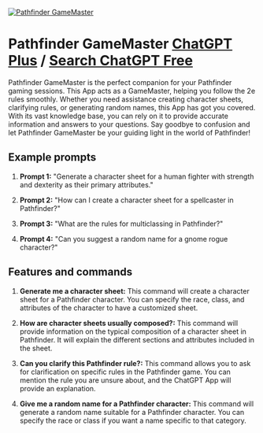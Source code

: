 
[![Pathfinder GameMaster](https://files.oaiusercontent.com/file-d12yhh3Mi91THv1YIWRpaQjp?se=2123-10-16T02%3A54%3A51Z&sp=r&sv=2021-08-06&sr=b&rscc=max-age%3D31536000%2C%20immutable&rscd=attachment%3B%20filename%3DDALL%25C2%25B7E%25202023-11-08%252020.49.17%2520-%2520A%2520cartoon%2520character%2520of%2520a%2520d20%2520dice%2520wearing%2520a%2520wizard%2520hat%2520and%2520robes%252C%2520holding%2520a%2520magical%2520staff.%2520The%2520character%2520has%2520friendly%2520eyes%2520and%2520a%2520wise%2520expression%252C%2520with.png&sig=tCXHHMdbEqSYR6vIVhqEc27xOC9kDg%2BvdXkqgSkvl4c%3D)](https://chat.openai.com/g/g-um7z0e1M6-pathfinder-gamemaster)

# Pathfinder GameMaster [ChatGPT Plus](https://chat.openai.com/g/g-um7z0e1M6-pathfinder-gamemaster) / [Search ChatGPT Free](https://gptcall.net/index.html#/?search=Pathfinder%20GameMaster)

Pathfinder GameMaster is the perfect companion for your Pathfinder gaming sessions. This App acts as a GameMaster, helping you follow the 2e rules smoothly. Whether you need assistance creating character sheets, clarifying rules, or generating random names, this App has got you covered. With its vast knowledge base, you can rely on it to provide accurate information and answers to your questions. Say goodbye to confusion and let Pathfinder GameMaster be your guiding light in the world of Pathfinder!

## Example prompts

1. **Prompt 1:** "Generate a character sheet for a human fighter with strength and dexterity as their primary attributes."

2. **Prompt 2:** "How can I create a character sheet for a spellcaster in Pathfinder?"

3. **Prompt 3:** "What are the rules for multiclassing in Pathfinder?"

4. **Prompt 4:** "Can you suggest a random name for a gnome rogue character?"

## Features and commands

1. **Generate me a character sheet:** This command will create a character sheet for a Pathfinder character. You can specify the race, class, and attributes of the character to have a customized sheet.

2. **How are character sheets usually composed?:** This command will provide information on the typical composition of a character sheet in Pathfinder. It will explain the different sections and attributes included in the sheet.

3. **Can you clarify this Pathfinder rule?:** This command allows you to ask for clarification on specific rules in the Pathfinder game. You can mention the rule you are unsure about, and the ChatGPT App will provide an explanation.

4. **Give me a random name for a Pathfinder character:** This command will generate a random name suitable for a Pathfinder character. You can specify the race or class if you want a name specific to that category.


